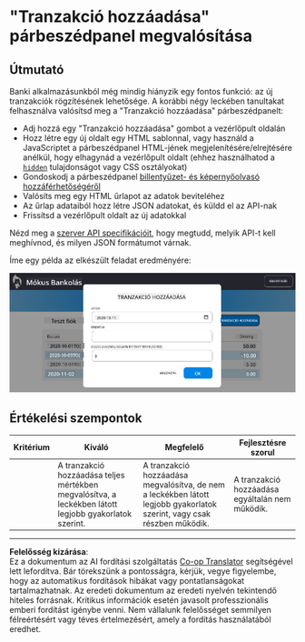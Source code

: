 <!--
CO_OP_TRANSLATOR_METADATA:
{
  "original_hash": "f23a868536c07da991b1d4e773161e25",
  "translation_date": "2025-08-28T03:35:36+00:00",
  "source_file": "7-bank-project/4-state-management/assignment.md",
  "language_code": "hu"
}
-->
# "Tranzakció hozzáadása" párbeszédpanel megvalósítása

## Útmutató

Banki alkalmazásunkból még mindig hiányzik egy fontos funkció: az új tranzakciók rögzítésének lehetősége. 
A korábbi négy leckében tanultakat felhasználva valósítsd meg a "Tranzakció hozzáadása" párbeszédpanelt:

- Adj hozzá egy "Tranzakció hozzáadása" gombot a vezérlőpult oldalán
- Hozz létre egy új oldalt egy HTML sablonnal, vagy használd a JavaScriptet a párbeszédpanel HTML-jének megjelenítésére/elrejtésére anélkül, hogy elhagynád a vezérlőpult oldalt (ehhez használhatod a [`hidden`](https://developer.mozilla.org/docs/Web/HTML/Global_attributes/hidden) tulajdonságot vagy CSS osztályokat)
- Gondoskodj a párbeszédpanel [billentyűzet- és képernyőolvasó hozzáférhetőségéről](https://developer.paciellogroup.com/blog/2018/06/the-current-state-of-modal-dialog-accessibility/)
- Valósíts meg egy HTML űrlapot az adatok beviteléhez
- Az űrlap adataiból hozz létre JSON adatokat, és küldd el az API-nak
- Frissítsd a vezérlőpult oldalt az új adatokkal

Nézd meg a [szerver API specifikációit](../api/README.md), hogy megtudd, melyik API-t kell meghívnod, és milyen JSON formátumot várnak.

Íme egy példa az elkészült feladat eredményére:

![Példa képernyőkép a "Tranzakció hozzáadása" párbeszédpanelről](../../../../translated_images/dialog.93bba104afeb79f12f65ebf8f521c5d64e179c40b791c49c242cf15f7e7fab15.hu.png)

## Értékelési szempontok

| Kritérium | Kiváló                                                                                          | Megfelelő                                                                                                              | Fejlesztésre szorul                          |
| --------- | ----------------------------------------------------------------------------------------------- | --------------------------------------------------------------------------------------------------------------------- | -------------------------------------------- |
|           | A tranzakció hozzáadása teljes mértékben megvalósítva, a leckékben látott legjobb gyakorlatok szerint. | A tranzakció hozzáadása megvalósítva, de nem a leckékben látott legjobb gyakorlatok szerint, vagy csak részben működik. | A tranzakció hozzáadása egyáltalán nem működik. |

---

**Felelősség kizárása**:  
Ez a dokumentum az AI fordítási szolgáltatás [Co-op Translator](https://github.com/Azure/co-op-translator) segítségével lett lefordítva. Bár törekszünk a pontosságra, kérjük, vegye figyelembe, hogy az automatikus fordítások hibákat vagy pontatlanságokat tartalmazhatnak. Az eredeti dokumentum az eredeti nyelvén tekintendő hiteles forrásnak. Kritikus információk esetén javasolt professzionális emberi fordítást igénybe venni. Nem vállalunk felelősséget semmilyen félreértésért vagy téves értelmezésért, amely a fordítás használatából eredhet.